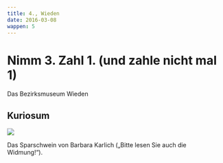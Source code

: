 ```yaml
---
title: 4., Wieden
date: 2016-03-08
wappen: 5
---
```


# Nimm 3. Zahl 1. (und zahle nicht mal 1)

Das Bezirksmuseum Wieden


## Kuriosum

<img src="/images/4-karlich.jpg">

Das Sparschwein von Barbara Karlich („Bitte lesen Sie auch die Widmung!“).
